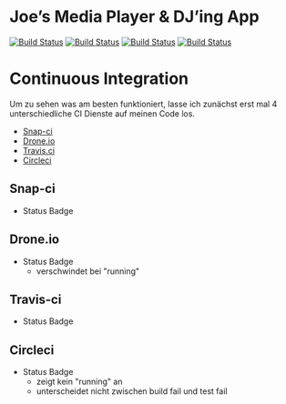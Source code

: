 Joe’s Media Player & DJ’ing App
===============================

[![Build Status](https://snap-ci.com/Joe-Merten/Mpjoe/branch/master/build_image)](https://snap-ci.com/Joe-Merten/Mpjoe/branch/master)
[![Build Status](https://drone.io/github.com/Joe-Merten/Mpjoe/status.png)](https://drone.io/github.com/Joe-Merten/Mpjoe/latest)
[![Build Status](https://travis-ci.org/Joe-Merten/Mpjoe.svg?branch=master)](https://travis-ci.org/Joe-Merten/Mpjoe)
[![Build Status](https://circleci.com/gh/Joe-Merten/Mpjoe.png)](https://circleci.com/gh/Joe-Merten/Mpjoe)


Continuous Integration
======================

Um zu sehen was am besten funktioniert, lasse ich zunächst erst mal 4 unterschiedliche CI Dienste auf meinen Code los.

- [Snap-ci](https://snap-ci.com/Joe-Merten/Mpjoe)
- [Drone.io]()
- [Travis.ci]()
- [Circleci](https://circleci.com/gh/Joe-Merten/Mpjoe)


Snap-ci
-------
- Status Badge


Drone.io
--------
- Status Badge
  - verschwindet bei "running"

Travis-ci
---------
- Status Badge


Circleci
--------
- Status Badge
  - zeigt kein "running" an
  - unterscheidet nicht zwischen build fail und test fail
